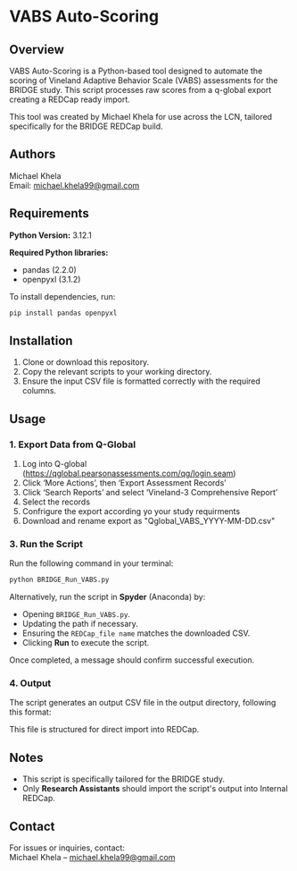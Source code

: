# VABS Auto-Scoring  

## Overview  

VABS Auto-Scoring is a Python-based tool designed to automate the scoring of Vineland Adaptive Behavior Scale (VABS) assessments for the BRIDGE study. This script processes raw scores from a q-global export creating a REDCap ready import.  

This tool was created by Michael Khela for use across the LCN, tailored specifically for the BRIDGE REDCap build.  

## Authors  

Michael Khela  
Email: michael.khela99@gmail.com  

## Requirements  

**Python Version:** 3.12.1  

**Required Python libraries:**  
- pandas (2.2.0)  
- openpyxl (3.1.2)  

To install dependencies, run:  

```sh
pip install pandas openpyxl
```

## Installation  

1. Clone or download this repository.  
2. Copy the relevant scripts to your working directory.  
3. Ensure the input CSV file is formatted correctly with the required columns.  

## Usage  

### 1. Export Data from Q-Global 
1. Log into Q-global (https://qglobal.pearsonassessments.com/qg/login.seam)
2. Click ‘More Actions’, then ‘Export Assessment Records’
3. Click ‘Search Reports’ and select ‘Vineland-3 Comprehensive Report’  
4. Select the records
5. Confrigure the export according yo your study requirments
6. Download and rename export as "Qglobal_VABS_YYYY-MM-DD.csv"

### 3. Run the Script  
Run the following command in your terminal:  

```sh
python BRIDGE_Run_VABS.py
```

Alternatively, run the script in **Spyder** (Anaconda) by:  
- Opening `BRIDGE_Run_VABS.py`.  
- Updating the path if necessary.  
- Ensuring the `REDCap_file name` matches the downloaded CSV.  
- Clicking **Run** to execute the script.  

Once completed, a message should confirm successful execution.  

### 4. Output  
The script generates an output CSV file in the output directory, following this format:  

This file is structured for direct import into REDCap.  

## Notes  

- This script is specifically tailored for the BRIDGE study.   
- Only **Research Assistants** should import the script's output into Internal REDCap.  

## Contact  

For issues or inquiries, contact:  
Michael Khela – michael.khela99@gmail.com  
